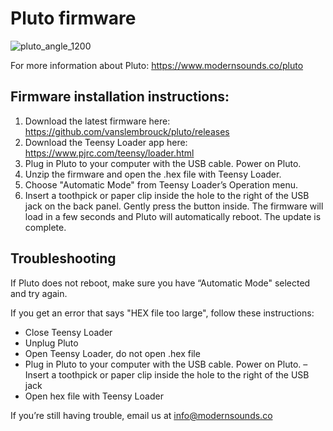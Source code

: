 # Pluto firmware
![pluto_angle_1200](https://github.com/vanslembrouck/pluto/assets/926197/10706308-a4c8-4db5-a72c-d8c211c510a7)

For more information about Pluto: https://www.modernsounds.co/pluto

## Firmware installation instructions:

1. Download the latest firmware here:
https://github.com/vanslembrouck/pluto/releases
3. Download the Teensy Loader app here:
https://www.pjrc.com/teensy/loader.html
3. Plug in Pluto to your computer with the USB cable. Power on Pluto.
4. Unzip the firmware and open the .hex file with Teensy Loader.
5. Choose "Automatic Mode" from Teensy Loader’s Operation menu.
6. Insert a toothpick or paper clip inside the hole to the right of the USB jack on the back panel. Gently press the button inside. The firmware will load in a few seconds and Pluto will automatically reboot. The update is complete.

## Troubleshooting
If Pluto does not reboot, make sure you have “Automatic Mode" selected and try again. 

If you get an error that says "HEX file too large", follow these instructions: 
- Close Teensy Loader
- Unplug Pluto
- Open Teensy Loader, do not open .hex file
- Plug in Pluto to your computer with the USB cable. Power on Pluto.
– Insert a toothpick or paper clip inside the hole to the right of the USB jack
- Open hex file with Teensy Loader 

If you’re still having trouble, email us at info@modernsounds.co

